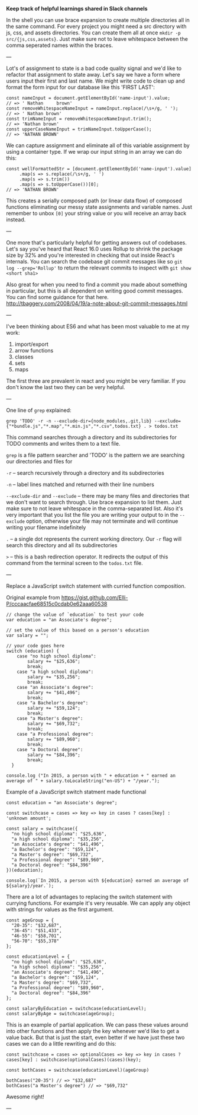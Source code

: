**Keep track of helpful learnings shared in Slack channels**

In the shell you can use brace expansion to create multiple directories all in the same command. For every project you might need a src directory with js, css, and assets directories. You can create them all at once `mkdir -p src/{js,css,assets}`. Just make sure not to leave whitespace between the comma seperated names within the braces.

— 

Lot's of assignment to state is a bad code quality signal and we'd like to refactor that assignment to state away. Let's say we have a form where  users input their first and last name. We might write code to clean up and format the form input for our database like this 'FIRST LAST':

```
const nameInput = document.getElementById('name-input').value;
// => ' Nathan     brown'
const removeWhitespaceNameInput = nameInput.replace(/\s+/g, ' ');
// => ' Nathan brown'
const trimNameInput = removeWhitespaceNameInput.trim();
// => 'Nathan brown'
const upperCaseNameInput = trimNameInput.toUpperCase();
// => 'NATHAN BROWN'
```
We can capture assignment and eliminate all of this variable assignment by using a container type. If we wrap our input string in an array we can do this:
```
const wellFormattedStr = [document.getElementById('name-input').value]
     .map(s => s.replace(/\s+/g, ' ')
     .map(s => s.trim())
     .map(s => s.toUpperCase())[0];
// => 'NATHAN BROWN'
```
This creates a serially composed path (or linear data flow) of composed functions eliminating our messy state assignments and variable names. Just remember to unbox `[0]` your string value or you will receive an array back instead.

—

One more that's particularly helpful for getting answers out of codebases. Let's say you've heard that React 16.0 uses Rollup to shrink the package size by 32% and you're interested in checking that out inside React's internals. You can search the codebase git commit messages like so `git log --grep='Rollup'` to return the relevant commits to inspect with `git show <short sha1>`

Also great for when you need to find a commit you made about something in particular, but this is all dependent on writing good commit messages. You  can find some guidance for that here. http://tbaggery.com/2008/04/19/a-note-about-git-commit-messages.html

—

I've been thinking about ES6 and what has been most valuable to me at my work:

1. import/export
2. arrow functions
3. classes
4. sets
5. maps

The first three are prevalent in react and you might be very familiar. If you don't know the last two they can be very helpful.

—

One line of `grep` explained:

`grep 'TODO' -r -n --exclude-dir={node_modules,.git,lib} --exclude={"*bundle.js","*.map","*.min.js","*.csv",todos.txt} . > todos.txt`

This command searches through a directory and its subdirectories for TODO comments and writes them to a text file.

`grep` is a file pattern searcher and 'TODO' is the pattern we are searching our directories and files for

`-r` – search recursively through a directory and its subdirectories

`-n` – label lines matched and returned with their line numbers

`--exclude-dir` and `--exclude` – there may be many files and directories that we don't want to search through. Use brace expansion to
list them. Just make sure to not leave whitespace in the comma-separated list. Also it's very important that you list the file you are
writing your output to in the `--exclude` option, otherwise your file may not terminate and will continue writing your filename indefinitely

`.` – a single dot represents the current working directory. Our `-r` flag will search this directory and all its subdirectories

`>` – this is a bash redirection operator. It redirects the output of this command from the terminal screen to the `todos.txt` file.

—

Replace a JavaScript switch statement with curried function composition.

Original example from https://gist.github.com/Elli-P/cccaacfae68515c0cdab0e62aaa60538

```
// change the value of `education` to test your code
var education = "an Associate's degree";

// set the value of this based on a person's education
var salary = "";

// your code goes here
switch (education) {
    case "no high school diploma":
        salary += "$25,636";
        break;
    case "a high school diploma":
        salary += "$35,256";
        break;
    case "an Associate's degree":
        salary += "$41,496";
        break;
    case "a Bachelor's degree":
        salary += "$59,124";
        break;
    case "a Master's degree":
        salary += "$69,732";
        break;
    case "a Professional degree":
        salary += "$89,960";
        break;
    case "a Doctoral degree":
        salary += "$84,396";
        break;
  }

console.log ("In 2015, a person with " + education + " earned an average of " + salary.toLocaleString("en-US") + "/year.");
```

Example of a JavaScript switch statment made functional

```
const education = "an Associate's degree";

const switchcase = cases => key => key in cases ? cases[key] : 'unknown amount';

const salary = switchcase({
  "no high school diploma": "$25,636",
  "a high school diploma": "$35,256",
  "an Associate's degree": "$41,496",
  "a Bachelor's degree": "$59,124",
  "a Master's degree": "$69,732",
  "a Professional degree": "$89,960",
  "a Doctoral degree": "$84,396"
})(education);

console.log(`In 2015, a person with ${education} earned an average of ${salary}/year.`);
```

There are a lot of advantages to replacing the switch statement with currying functions. For example it's very reusable. We can apply any object with strings for values as the first argument.

```
const ageGroup = {
  "20-35": "$32,687",
  "36-45": "$51,433",
  "46-55": "$58,701",
  "56-70": "$55,378"
};

const educationLevel = {
  "no high school diploma": "$25,636",
  "a high school diploma": "$35,256",
  "an Associate's degree": "$41,496",
  "a Bachelor's degree": "$59,124",
  "a Master's degree": "$69,732",
  "a Professional degree": "$89,960",
  "a Doctoral degree": "$84,396"
};

const salaryByEducation = switchcase(educationLevel);
const salaryByAge = switchcase(ageGroup);
```

This is an example of partial application. We can pass these values around into other functions and then apply the key whenever we'd like to get a value back. But that is just the start, even better if we have just these two cases we can do a little rewriting and do this:

```
const switchcase = cases => optionalCases => key => key in cases ? cases[key] : switchcase(optionalCases)(cases)(key);

const bothCases = switchcase(educationLevel)(ageGroup)

bothCases("20-35") // => "$32,687"
bothCases("a Master's degree") // => "$69,732"
```

Awesome right!

—
